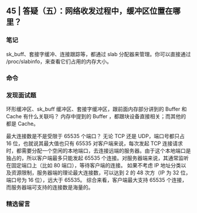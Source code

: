 ## 45 | 答疑（五）：网络收发过程中，缓冲区位置在哪里？


### 笔记

sk_buff、套接字缓冲、连接跟踪等，都通过 slab 分配器来管理。你可以直接通过 /proc/slabinfo，来查看它们占用的内存大小。

### 命令


### 发现面试题

环形缓冲区、sk_buff 缓冲区、套接字缓冲区，跟前面内存部分讲到的 Buffer 和 Cache 有什么关联吗？
内存中提到的 Buffer ，都跟块设备直接相关；而其他的都是 Cache。

最大连接数是不是受限于 65535 个端口？
无论 TCP 还是 UDP，端口号都只占 16 位，也就说其最大值也只有 65535
对客户端来说，每次发起 TCP 连接请求时，都需要分配一个空闲的本地端口，去连接远端的服务器。由于这个本地端口是独占的，所以客户端最多只能发起 65535 个连接。对服务器端来说，其通常监听在固定端口上（比如 80 端口），等待客户端的连接。
如果不考虑 IP 地址分类以及资源限制，服务器端的理论最大连接数，可以达到 2 的 48 次方（IP 为 32 位，端口号为 16 位），远大于 65535。
综合来看，客户端最大支持 65535 个连接，而服务器端可支持的连接数是海量的。


### 精选留言
